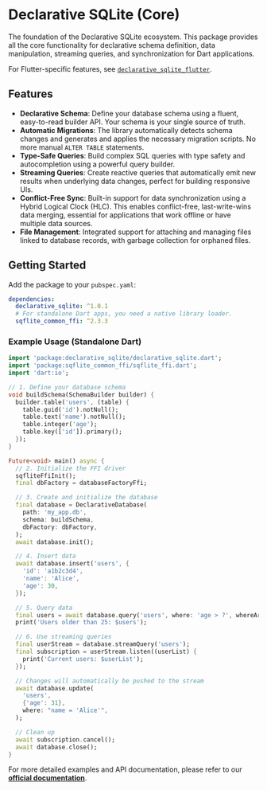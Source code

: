 # Declarative SQLite (Core)

The foundation of the Declarative SQLite ecosystem. This package provides all the core functionality for declarative schema definition, data manipulation, streaming queries, and synchronization for Dart applications.

For Flutter-specific features, see [`declarative_sqlite_flutter`](../declarative_sqlite_flutter/).

## Features

- **Declarative Schema**: Define your database schema using a fluent, easy-to-read builder API. Your schema is your single source of truth.
- **Automatic Migrations**: The library automatically detects schema changes and generates and applies the necessary migration scripts. No more manual `ALTER TABLE` statements.
- **Type-Safe Queries**: Build complex SQL queries with type safety and autocompletion using a powerful query builder.
- **Streaming Queries**: Create reactive queries that automatically emit new results when underlying data changes, perfect for building responsive UIs.
- **Conflict-Free Sync**: Built-in support for data synchronization using a Hybrid Logical Clock (HLC). This enables conflict-free, last-write-wins data merging, essential for applications that work offline or have multiple data sources.
- **File Management**: Integrated support for attaching and managing files linked to database records, with garbage collection for orphaned files.

## Getting Started

Add the package to your `pubspec.yaml`:

```yaml
dependencies:
  declarative_sqlite: ^1.0.1
  # For standalone Dart apps, you need a native library loader.
  sqflite_common_ffi: ^2.3.3
```

### Example Usage (Standalone Dart)

```dart
import 'package:declarative_sqlite/declarative_sqlite.dart';
import 'package:sqflite_common_ffi/sqflite_ffi.dart';
import 'dart:io';

// 1. Define your database schema
void buildSchema(SchemaBuilder builder) {
  builder.table('users', (table) {
    table.guid('id').notNull();
    table.text('name').notNull();
    table.integer('age');
    table.key(['id']).primary();
  });
}

Future<void> main() async {
  // 2. Initialize the FFI driver
  sqfliteFfiInit();
  final dbFactory = databaseFactoryFfi;

  // 3. Create and initialize the database
  final database = DeclarativeDatabase(
    path: 'my_app.db',
    schema: buildSchema,
    dbFactory: dbFactory,
  );
  await database.init();

  // 4. Insert data
  await database.insert('users', {
    'id': 'a1b2c3d4',
    'name': 'Alice',
    'age': 30,
  });

  // 5. Query data
  final users = await database.query('users', where: 'age > ?', whereArgs: [25]);
  print('Users older than 25: $users');

  // 6. Use streaming queries
  final userStream = database.streamQuery('users');
  final subscription = userStream.listen((userList) {
    print('Current users: $userList');
  });

  // Changes will automatically be pushed to the stream
  await database.update(
    'users',
    {'age': 31},
    where: "name = 'Alice'",
  );

  // Clean up
  await subscription.cancel();
  await database.close();
}
```

For more detailed examples and API documentation, please refer to our [**official documentation**](https://graknol.github.io/declarative_sqlite/docs/core-library/intro).
